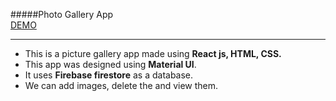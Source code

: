 #####Photo Gallery App <br/>
[DEMO](https://auro-blagram.web.app/)
***

* This is a picture gallery app made using **React js, HTML, CSS.** 
* This app was designed using **Material UI**.
* It uses **Firebase firestore** as a database.
* We can add images, delete the and view them.
 



